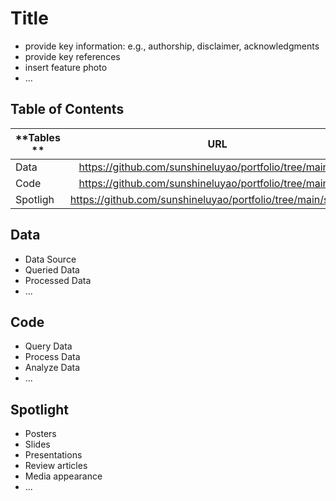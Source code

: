 # Title
- provide key information: e.g., authorship, disclaimer, acknowledgments
- provide key references 
- insert feature photo 
- ...

## Table of Contents
| **Tables **    | **URL**          | 
| ------------- |:-------------:| 
| Data     | https://github.com/sunshineluyao/portfolio/tree/main/code| 
| Code     | https://github.com/sunshineluyao/portfolio/tree/main/code |   
| Spotligh| https://github.com/sunshineluyao/portfolio/tree/main/spotlight|   



## Data
- Data Source
- Queried Data
- Processed Data
- ...


## Code
- Query Data
- Process Data
- Analyze Data
- ...

## Spotlight
- Posters
- Slides
- Presentations
- Review articles
- Media appearance
- ...

